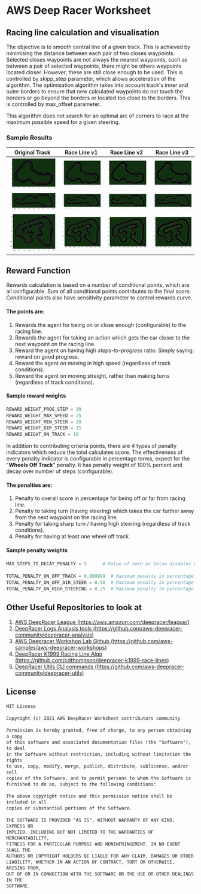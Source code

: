 # AWS Deep Racer Worksheet

## Racing line calculation and visualisation

The objective is to smooth central line of a given track. This is achieved by minimising the distance between each pair
 of two closes waypoints. Selected closes waypoints are not always the nearest waypoints, such as between a pair of
 selected waypoints, there might be others waypoints located closer. However, these are still close enough to be used.
 This is controlled by skipp_step parameter, which allows acceleration of the algorithm. The optimisation algorithm
 takes into account track's inner and outer borders to ensure that new calculated waypoints do not touch the borders or
 go beyond the borders or located too close to the borders. This is controlled by  max_offset parameter.

This algorithm does not search for an optimal arc of corners to race at the maximum possible speed for a given steering.

### Sample Results 
| Original Track | Race Line v1 | Race Line v2 | Race Line v3 |
|----------------|--------------|--------------|--------------|
| ![](tracks/Baadal_Track.png) | ![](tracks/Baadal_Track_v1.png) | ![](tracks/Baadal_Track_v2.png) | ![](tracks/Baadal_Track_v3.png) |
| ![](tracks/Playa_Raceway.png) | ![](tracks/Playa_Raceway_v1.png) | ![](tracks/Playa_Raceway_v2.png) | ![](tracks/Playa_Raceway_v3.png) |
| ![](tracks/Expedition_Super_Loop.png) | ![](tracks/Expedition_Super_Loop_v1.png) | ![](tracks/Expedition_Super_Loop_v2.png) | ![](tracks/Expedition_Super_Loop_v3.png) |


## Reward Function

Rewards calculation is based on a number of conditional points, which are all configurable. Sum of all conditional
points contributes to the final score. Conditional points also have sensitivity parameter to control rewards curve. 

#### The points are:
1. Rewards the agent for being on or close enough (configurable) to the racing line.
1. Rewards the agent for taking an action which gets the car closer to the next waypoint on the racing line. 
1. Reward the agent on having high _steps-to-progress_ ratio. Simply saying: reward on good progress.
1. Reward the agent on moving in high speed (regardless of track conditions).
1. Reward the agent on moving straight, rather than making turns (regardless of track conditions).

#### Sample reward weights
```python
REWARD_WEIGHT_PROG_STEP = 30
REWARD_WEIGHT_MAX_SPEED = 25
REWARD_WEIGHT_MIN_STEER = 20
REWARD_WEIGHT_DIR_STEER = 15
REWARD_WEIGHT_ON_TRACK = 10
```

In addition to contributing criteria points, there are 4 types of penalty indicators which reduce the total calculates 
score. The effectiveness of every penalty indicator is configurable in percentage terms, expect for the
"**Wheels Off Track**" penalty. It has penalty weight of 100% percent and decay over number of steps (configurable).
#### The penalties are:
1. Penalty to overall score in percentage for being off or far from racing line.
2. Penalty to taking turn (having steering) which takes the car further away from the next waypoint on the racing line. 
3. Penalty for taking sharp turn / having high steering (regardless of track conditions).
4. Penalty for having at least one  wheel off track.

#### Sample penalty weights
````python
MAX_STEPS_TO_DECAY_PENALTY = 5      # Value of zero or below disables penalty for having wheels off track

TOTAL_PENALTY_ON_OFF_TRACK = 0.999999  # Maximum penalty in percentage of total reward for being off track
TOTAL_PENALTY_ON_OFF_DIR_STEER = 0.50  # Maximum penalty in percentage of total reward for off directional steering
TOTAL_PENALTY_ON_HIGH_STEERING = 0.25  # Maximum penalty in percentage of total reward for high steering
````

## Other Useful Repositories to look at
1. [AWS DeepRacer League (https://aws.amazon.com/deepracer/league/)](https://aws.amazon.com/deepracer/league/)
2. [DeepRacer Logs Analysis tools (https://github.com/aws-deepracer-community/deepracer-analysis)](https://github.com/aws-deepracer-community/deepracer-analysis)
3. [AWS Deepracer Workshop Lab Github (https://github.com/aws-samples/aws-deepracer-workshops)](https://github.com/aws-samples/aws-deepracer-workshops)
4. [DeepRacer K1999 Racing Line Algo (https://github.com/cdthompson/deepracer-k1999-race-lines)](https://github.com/cdthompson/deepracer-k1999-race-lines)
5. [DeepRacer Utils CLI commands (https://github.com/aws-deepracer-community/deepracer-utils)](https://github.com/aws-deepracer-community/deepracer-utils)

## License
```
MIT License

Copyright (c) 2021 AWS DeepRacer Worksheet contributors community

Permission is hereby granted, free of charge, to any person obtaining a copy
of this software and associated documentation files (the "Software"), to deal
in the Software without restriction, including without limitation the rights
to use, copy, modify, merge, publish, distribute, sublicense, and/or sell
copies of the Software, and to permit persons to whom the Software is
furnished to do so, subject to the following conditions:

The above copyright notice and this permission notice shall be included in all
copies or substantial portions of the Software.

THE SOFTWARE IS PROVIDED "AS IS", WITHOUT WARRANTY OF ANY KIND, EXPRESS OR
IMPLIED, INCLUDING BUT NOT LIMITED TO THE WARRANTIES OF MERCHANTABILITY,
FITNESS FOR A PARTICULAR PURPOSE AND NONINFRINGEMENT. IN NO EVENT SHALL THE
AUTHORS OR COPYRIGHT HOLDERS BE LIABLE FOR ANY CLAIM, DAMAGES OR OTHER
LIABILITY, WHETHER IN AN ACTION OF CONTRACT, TORT OR OTHERWISE, ARISING FROM,
OUT OF OR IN CONNECTION WITH THE SOFTWARE OR THE USE OR OTHER DEALINGS IN THE
SOFTWARE.
```